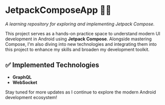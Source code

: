 # JetpackComposeApp 🚀📱

*A learning repository for exploring and implementing Jetpack Compose.*

This project serves as a hands-on practice space to understand modern UI development in Android using **Jetpack Compose**. Alongside mastering Compose, I'm also diving into new technologies and integrating them into this project to enhance my skills and broaden my development toolkit.

## ✅ Implemented Technologies

- **GraphQL**
- **WebSocket**

Stay tuned for more updates as I continue to explore the modern Android development ecosystem!
